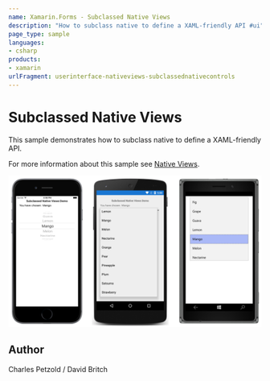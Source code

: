 ```yaml
---
name: Xamarin.Forms - Subclassed Native Views
description: "How to subclass native to define a XAML-friendly API #ui"
page_type: sample
languages:
- csharp
products:
- xamarin
urlFragment: userinterface-nativeviews-subclassednativecontrols
---
```

# Subclassed Native Views

This sample demonstrates how to subclass native to define a XAML-friendly API.

For more information about this sample see [Native Views](https://docs.microsoft.com/xamarin/xamarin-forms/platform/native-views/).

![Subclassed Native Views application screenshot](Screenshots/01All.png "Subclassed Native Views application screenshot")

## Author

Charles Petzold / David Britch
